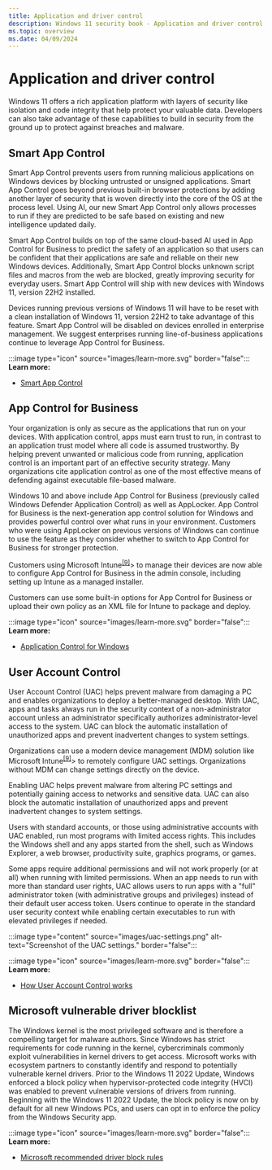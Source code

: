 ```yaml
---
title: Application and driver control
description: Windows 11 security book - Application and driver control.
ms.topic: overview
ms.date: 04/09/2024
---
```


# Application and driver control

Windows 11 offers a rich application platform with layers of security like isolation and code integrity that help protect your valuable data. Developers can also take advantage of these
capabilities to build in security from the ground up to protect against breaches and malware.

## Smart App Control

Smart App Control prevents users from running malicious applications on Windows devices by blocking untrusted or unsigned applications. Smart App Control goes beyond previous built-in browser protections by adding another layer of security that is woven directly into the core of the OS at the process level. Using AI, our new Smart App Control only allows processes to run if they are predicted to be safe based on existing and new intelligence updated daily.

Smart App Control builds on top of the same cloud-based AI used in App Control for Business to predict the safety of an application so that users can be confident that their applications are safe and reliable on their new Windows devices. Additionally, Smart App Control blocks unknown script files and macros from the web are blocked, greatly improving security for everyday users.
Smart App Control will ship with new devices with Windows 11, version 22H2 installed.

Devices running previous versions of Windows 11 will have to be reset with a clean installation of Windows 11, version 22H2 to take advantage of this feature. Smart App Control will be disabled on devices enrolled in enterprise management. We suggest enterprises running line-of-business applications continue to leverage App Control for Business.

:::image type="icon" source="images/learn-more.svg" border="false"::: **Learn more:**

- [Smart App Control](/windows/apps/develop/smart-app-control/overview)

## App Control for Business

Your organization is only as secure as the applications that run on your devices. With application control, apps must earn trust to run, in contrast to an application trust model where all code is assumed trustworthy. By helping prevent unwanted or malicious code from running, application control is an important part of an effective security strategy. Many organizations cite application control as one of the most effective means of defending against executable file-based malware.

Windows 10 and above include App Control for Business (previously called Windows Defender Application Control) as well as AppLocker. App Control for Business is the next-generation app control solution for Windows and provides powerful control over what runs in your environment. Customers who were using AppLocker on previous versions of Windows can continue to use the feature as they consider whether to switch to App Control for Business for stronger protection.

Customers using Microsoft Intune<sup>[\[9\]](conclusion.md#footnote9)</sup>> to manage their devices are now able to configure App Control for Business in the admin console, including setting up Intune as a managed installer.

Customers can use some built-in options for App Control for Business or upload their own policy as an XML file for Intune to package and deploy.

:::image type="icon" source="images/learn-more.svg" border="false"::: **Learn more:**

- [Application Control for Windows](/windows/security/application-security/application-control/windows-defender-application-control/wdac)

## User Account Control

User Account Control (UAC) helps prevent malware from damaging a PC and enables organizations to deploy a better-managed desktop. With UAC, apps and tasks always run in the security context of a non-administrator account unless an administrator specifically authorizes administrator-level access to the system. UAC can block the automatic installation of unauthorized apps and prevent inadvertent changes to system settings.

Organizations can use a modern device management (MDM) solution like Microsoft Intune<sup>[\[9\]](conclusion.md#footnote9)</sup>> to remotely configure UAC settings. Organizations without MDM can change settings directly
on the device.

Enabling UAC helps prevent malware from altering PC settings and potentially gaining access to networks and sensitive data. UAC can also block the automatic installation of unauthorized
apps and prevent inadvertent changes to system settings.

Users with standard accounts, or those using administrative accounts with UAC enabled, run most programs with limited access rights. This includes the Windows shell and any apps started from the shell, such as Windows Explorer, a web browser, productivity suite, graphics programs, or games.

Some apps require additional permissions and will not work properly (or at all) when running with limited permissions. When an app needs to run with more than standard user rights, UAC allows users to run apps with a "full" administrator token (with administrative groups and privileges) instead of their default user access token. Users continue to operate in the standard user security context while enabling certain executables to run with elevated privileges if needed.

:::image type="content" source="images/uac-settings.png" alt-text="Screenshot of the UAC settings." border="false":::

:::image type="icon" source="images/learn-more.svg" border="false"::: **Learn more:**

- [How User Account Control works](/windows/security/identity-protection/user-account-control/how-user-account-control-works)

## Microsoft vulnerable driver blocklist

The Windows kernel is the most privileged software and is therefore a compelling target for malware authors. Since Windows has strict requirements for code running in the kernel, cybercriminals commonly exploit vulnerabilities in kernel drivers to get access. Microsoft works with ecosystem partners to constantly identify and respond to potentially vulnerable kernel drivers. Prior to the Windows 11 2022 Update, Windows enforced a block policy when hypervisor-protected code integrity (HVCI) was enabled to prevent vulnerable versions of drivers from running. Beginning with the Windows 11 2022 Update, the block policy is now on by default for all new Windows PCs, and users can opt in to enforce the policy from the Windows Security app.

:::image type="icon" source="images/learn-more.svg" border="false"::: **Learn more:**

- [Microsoft recommended driver block rules](/windows/security/threat-protection/windows-defender-application-control/microsoft-recommended-driver-block-rules)

